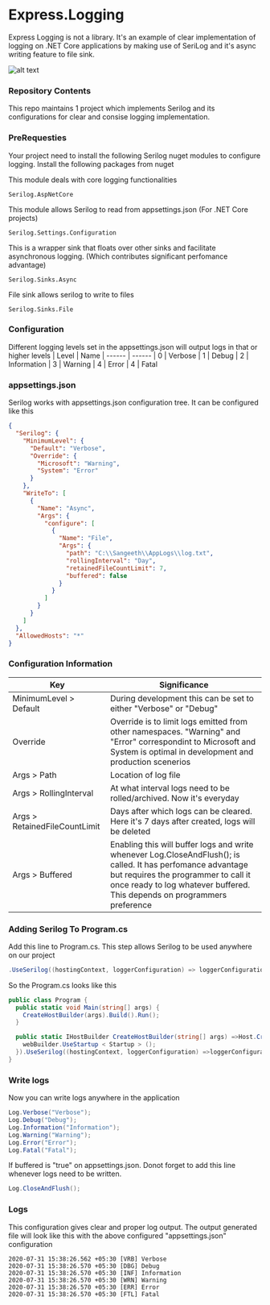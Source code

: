 # Express.Logging

Express Logging is not a library. It's an example of clear implementation of logging on .NET Core applications by making use of SeriLog and it's async writing feature to file sink.

![alt text](https://lh3.googleusercontent.com/proxy/B_7eIUlcSWIhijMsKkvsKeB4sv5ZqG8cOGXyWFKIrIAgPlQTL_RyHreEs5bCSthMBUgPzIuifuFL89mIzpZfMhA)

### Repository Contents
This repo maintains 1 project which implements Serilog and its configurations for clear and consise logging implementation.

### PreRequesties
Your project need to install the following Serilog nuget modules to configure logging. Install the following packages from nuget

This module deals with core logging functionalities
```nuget
Serilog.AspNetCore
```
This module allows Serilog to read from appsettings.json (For .NET Core projects)
```nuget
Serilog.Settings.Configuration
```
This is a wrapper sink that floats over other sinks and facilitate asynchronous logging. (Which contributes significant perfomance advantage)
```nuget
Serilog.Sinks.Async
```
File sink allows serilog to write to files
```nuget
Serilog.Sinks.File
```

### Configuration
Different logging levels set in the appsettings.json will output logs in that or higher levels
| Level | Name
| ------ | ------
| 0 | Verbose
| 1 | Debug
| 2 | Information
| 3 | Warning
| 4 | Error
| 4 | Fatal
### appsettings.json
Serilog works with appsettings.json configuration tree. It can be configured like this
```json
{
  "Serilog": {
    "MinimumLevel": {
      "Default": "Verbose",
      "Override": {
        "Microsoft": "Warning",
        "System": "Error"
      }
    },
    "WriteTo": [
      {
        "Name": "Async",
        "Args": {
          "configure": [
            {
              "Name": "File",
              "Args": {
                "path": "C:\\Sangeeth\\AppLogs\\log.txt",
                "rollingInterval": "Day",
                "retainedFileCountLimit": 7,
                "buffered": false
              }
            }
          ]
        }
      }
    ]
  },
  "AllowedHosts": "*"
}
```
### Configuration Information
| Key | Significance
| ------ | ------
| MinimumLevel > Default | During development this can be set to either "Verbose" or "Debug"
| Override | Override is to limit logs emitted from other namespaces. "Warning" and "Error" correspondint to Microsoft and System is optimal in development and production scenerios
| Args > Path | Location of log file
| Args > RollingInterval | At what interval logs need to be rolled/archived. Now it's everyday
| Args > RetainedFileCountLimit | Days after which logs can be cleared. Here it's 7 days after created, logs will be deleted
| Args > Buffered | Enabling this will buffer logs and write whenever Log.CloseAndFlush(); is called. It has perfomance advantage but requires the programmer to call it once ready to log whatever buffered. This depends on programmers preference

### Adding Serilog To Program.cs
Add this line to Program.cs.
This step allows Serilog to be used anywhere on our project
```csharp
.UseSerilog((hostingContext, loggerConfiguration) => loggerConfiguration.ReadFrom.Configuration(hostingContext.Configuration));
```
So the Program.cs looks like this
```csharp
public class Program {
  public static void Main(string[] args) {
    CreateHostBuilder(args).Build().Run();
  }

  public static IHostBuilder CreateHostBuilder(string[] args) =>Host.CreateDefaultBuilder(args).ConfigureWebHostDefaults(webBuilder =>{
    webBuilder.UseStartup < Startup > ();
  }).UseSerilog((hostingContext, loggerConfiguration) =>loggerConfiguration.ReadFrom.Configuration(hostingContext.Configuration));
}
```
### Write logs
Now you can write logs anywhere in the application
```csharp
Log.Verbose("Verbose");
Log.Debug("Debug");
Log.Information("Information");
Log.Warning("Warning");
Log.Error("Error");
Log.Fatal("Fatal");
```
If buffered is "true" on appsettings.json. Donot forget to add this line whenever logs need to be written.
```csharp
Log.CloseAndFlush();
```
### Logs
This configuration gives clear and proper log output. The output generated file will look like this with the above configured "appsettings.json" configuration
```text
2020-07-31 15:38:26.562 +05:30 [VRB] Verbose
2020-07-31 15:38:26.570 +05:30 [DBG] Debug
2020-07-31 15:38:26.570 +05:30 [INF] Information
2020-07-31 15:38:26.570 +05:30 [WRN] Warning
2020-07-31 15:38:26.570 +05:30 [ERR] Error
2020-07-31 15:38:26.570 +05:30 [FTL] Fatal
```
